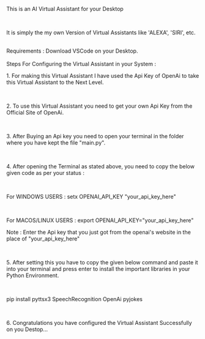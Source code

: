 <p>This is an AI Virtual Assistant for your Desktop</p>
<br>
<p>It is simply the my own Version of Virtual Assistants like 'ALEXA', 'SIRI', etc.</p>
<br>
<p3>Requirements : Download VSCode on your Desktop.</p3>
<br>
<br>
<p3>Steps For Configuring the Virtual Assistant in your System : </p3>
<br>
<p>1. For making this Virtual Assistant I have used the Api Key of OpenAi to take this Virtual Assistant to the Next Level.</p>
<br>
<p>2. To use this Virtual Assistant you need to get your own Api Key from the Official Site of OpenAi.</p>
<br>
<p>3. After Buying an Api key you need to open your terminal in the folder where you have kept the file "main.py".</p>
<br>
<p>4. After opening the Terminal as stated above, you need to copy the below given code as per your status : </p>
<br>
<p>     For WINDOWS USERS : setx OPENAI_API_KEY "your_api_key_here"</p>
<br>    
<p>     For MACOS/LINUX USERS : export OPENAI_API_KEY="your_api_key_here"
<br>
<p>     Note : Enter the Api key that you just got from the openai's website in the place of "your_api_key_here"</p>
<br>
<p>5. After setting this you have to copy the given below command and paste it into your terminal and press enter to install the important libraries in your Python Environment.</p>
<br>
<p>     pip install pyttsx3 SpeechRecognition OpenAi pyjokes</p>
<br>
<p>6. Congratulations you have configured the Virtual Assistant Successfully on you Destop...</p>